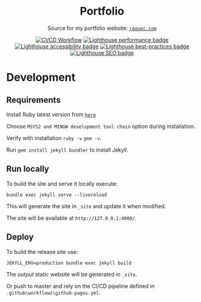 <h1 align="center">Portfolio</h1>

<p align="center">Source for my portfolio website: <code><a href="https://roquec.com/">roquec.com</a></code></p>

<p align="center">
  <a href="https://github.com/roquec/Portfolio/actions">
    <img alt="CI/CD Workflow" src="https://img.shields.io/github/actions/workflow/status/roquec/Portfolio/ci-cd.yml?logo=github&labelColor=333333&cacheSeconds=300"></a>
  <a href="https://htmlpreview.github.io/?https://gist.githubusercontent.com/roquec/3f8ee5d85053832ea374a05b301f57aa/raw/report.html">
    <img alt="Lighthouse performance badge" src="https://img.shields.io/endpoint?url=https%3A%2F%2Fgist.githubusercontent.com%2Froquec%2F3f8ee5d85053832ea374a05b301f57aa%2Fraw%2Fperformance.json&logo=lighthouse&label=Performance&labelColor=333333&cacheSeconds=300"></a>
  <a href="https://htmlpreview.github.io/?https://gist.githubusercontent.com/roquec/3f8ee5d85053832ea374a05b301f57aa/raw/report.html">
    <img alt="Lighthouse accessibility badge" src="https://img.shields.io/endpoint?url=https%3A%2F%2Fgist.githubusercontent.com%2Froquec%2F3f8ee5d85053832ea374a05b301f57aa%2Fraw%2Faccessibility.json&logo=lighthouse&label=Accessibility&labelColor=333333&cacheSeconds=300"></a>
  <a href="https://htmlpreview.github.io/?https://gist.githubusercontent.com/roquec/3f8ee5d85053832ea374a05b301f57aa/raw/report.html">
    <img alt="Lighthouse best-practices badge" src="https://img.shields.io/endpoint?url=https%3A%2F%2Fgist.githubusercontent.com%2Froquec%2F3f8ee5d85053832ea374a05b301f57aa%2Fraw%2Fbest_practices.json&logo=lighthouse&label=Best-practices&labelColor=333333&cacheSeconds=300"></a>
  <a href="https://htmlpreview.github.io/?https://gist.githubusercontent.com/roquec/3f8ee5d85053832ea374a05b301f57aa/raw/report.html">
    <img alt="Lighthouse SEO badge" src="https://img.shields.io/endpoint?url=https%3A%2F%2Fgist.githubusercontent.com%2Froquec%2F3f8ee5d85053832ea374a05b301f57aa%2Fraw%2Fseo.json&logo=lighthouse&label=SEO&labelColor=333333&cacheSeconds=300"></a>
</p>

# Development

## Requirements

Install Ruby latest version from [`here`](https://rubyinstaller.org/)

Choose `MSYS2 and MINGW development tool chain` option during installation.

Verify with installation `ruby -v` `gem -v`.

Run `gem install jekyll bundler` to install Jekyll.

## Run locally

To build the site and serve it locally execute:

```
bundle exec jekyll serve --livereload
```

This will generate the site in `_site` and update it when modified.

The site will be available at `http://127.0.0.1:4000/`.

## Deploy

To build the release site use:

```
JEKYLL_ENV=production bundle exec jekyll build
```

The output static website will be generated in `_site`.

Or push to master and rely on the CI/CD pipeline defined in `.github\workflows\github-pages.yml`.
